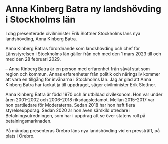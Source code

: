 # Anna Kinberg Batra ny landshövding i Stockholms län

I dag presenterade civilminister Erik Slottner Stockholms läns nya landshövding, Anna Kinberg Batra.

Anna Kinberg Batras förordnande som landshövding och chef för Länsstyrelsen i Stockholms län gäller från och med den 1 mars 2023 till och med den 28 februari 2029.

– Anna Kinberg Batra är en person med erfarenhet från såväl stat som region och kommun. Annas erfarenheter från politik och näringsliv kommer att vara en tillgång för invånarna i Stockholms län. Jag är glad att Anna Kinberg Batra har tackat ja till uppdraget, säger civilminister Erik Slottner.

Anna Kinberg Batra är född 1970 och är utbildad civilekonom. Hon var under åren 2001–2002 och 2006–2018 riksdagsledamot. Mellan 2015–2017 var hon partiledare för Moderaterna. Sedan 2018 har hon haft flera styrelseuppdrag. Sedan 2020 är hon även särskild utredare i Betalningsutredningen, som har i uppdrag att se över statens roll på betalningsmarknaden.

På måndag presenteras Örebro läns nya landshövding vid en pressträff, på plats i Örebro.
